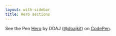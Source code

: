 ```yaml
---
layout: with-sidebar
title: Hero sections
---
```


<p class="codepen" data-height="265" data-theme-id="dark" data-default-tab="html,result" data-user="doajkit" data-slug-hash="ZEBXqmG" data-pen-title="Hero">
  <span>See the Pen <a href="https://codepen.io/doajkit/pen/ZEBXqmG">
  Hero</a> by DOAJ (<a href="https://codepen.io/doajkit">@doajkit</a>)
  on <a href="https://codepen.io">CodePen</a>.</span>
</p>
<script async src="https://cpwebassets.codepen.io/assets/embed/ei.js"></script>
